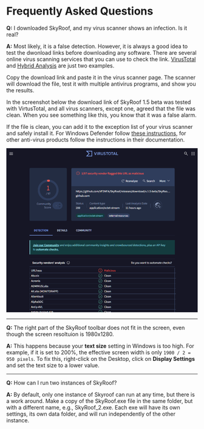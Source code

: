 # Frequently Asked Questions

**Q:** I downloaded SkyRoof, and my virus scanner shows an infection. Is it real?

**A:** Most likely, it is a false detection. However, it is always a good idea to test the dwonload links before downloading any software. There are several online virus scanning services that you can use to check the link.
[VirusTotal](https://www.virustotal.com/gui/home/url) and [Hybrid Analysis](https://www.hybrid-analysis.com/})
are just two examples.

Copy the download link and paste it in the virus scanner page. The scanner
will download the file, test it with multiple antivirus programs, and show you the results.

In the screenshot below the download link of SkyRoof 1.5 beta was tested with VirtusTotal, and all virus scanners, except one, agreed that the file was clean. When you see something like this, you know that it was a false alarm.

If the file is clean, you can add it to the exception list of your virus scanner and safely install it. For Windows Defender follow
[these instructions](https://support.microsoft.com/en-us/windows/add-an-exclusion-to-windows-security-811816c0-4dfd-af4a-47e4-c301afe13b26#ID0EBF=Windows_11), for other anti-virus products
follow the instructions in their documentation.

![Virusyotal](../images/virus_total.png)

---

**Q:** The right part of the SkyRoof toolbar does not fit in the screen, even though the screen resoltuion is 1980x1280.

**A:** This happens because your **text size** setting in Windows is too high. For example, if it is set to 200%, the effective
screen width is only `1900 / 2 = 950 pixels`. To fix this, right-click on the Desktop, click on **Display Settings** and set the text size
to a lower value.

---

**Q:** How can I run two instances of SkyRoof?

**A:** By default, only one instance of Skyroof can run at any time, but there is a work around. Make a copy of the SkyRoof.exe file in the same folder, but with a different name, e.g., SkyRoof_2.exe. Each exe will have its own settings, its own data folder, and will run independently of the other instance.
